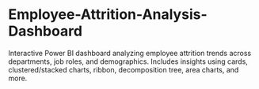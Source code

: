 # Employee-Attrition-Analysis-Dashboard
Interactive Power BI dashboard analyzing employee attrition trends across departments, job roles, and demographics. Includes insights using cards, clustered/stacked charts, ribbon, decomposition tree, area charts, and more.
